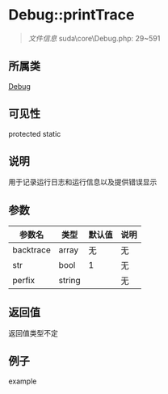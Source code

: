 # Debug::printTrace

> *文件信息* suda\core\Debug.php: 29~591
## 所属类 

[Debug](../Debug.md)

## 可见性

  protected  static
## 说明

用于记录运行日志和运行信息以及提供错误显示

## 参数

| 参数名 | 类型 | 默认值 | 说明 |
|--------|-----|-------|-------|
| backtrace |  array | 无 | 无 |
| str |  bool | 1 | 无 |
| perfix |  string |  | 无 |

## 返回值
返回值类型不定

## 例子

example
